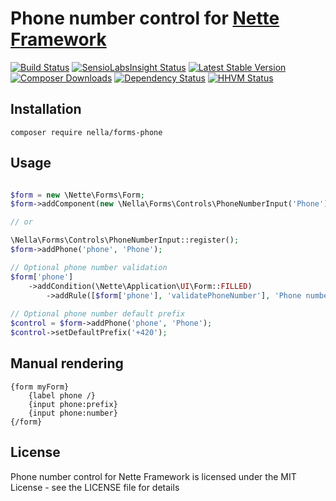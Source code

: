 Phone number control for [Nette Framework](http://nette.org)
=============================================================================================

[![Build Status](https://travis-ci.org/nella/forms-phone.svg?branch=master)](https://travis-ci.org/nella/forms-phone)
[![SensioLabsInsight Status](https://insight.sensiolabs.com/projects/87599011-10dd-427c-946a-5383f88f5d8d/mini.png)](https://insight.sensiolabs.com/projects/87599011-10dd-427c-946a-5383f88f5d8d)
[![Latest Stable Version](https://poser.pugx.org/nella/forms-phone/version.png)](https://packagist.org/packages/nella/forms-phone)
[![Composer Downloads](https://poser.pugx.org/nella/forms-phone/d/total.png)](https://packagist.org/packages/nella/forms-phone)
[![Dependency Status](https://www.versioneye.com/user/projects/5467a452f8a4ae213300026e/badge.svg?style=flat)](https://www.versioneye.com/user/projects/5467a452f8a4ae213300026e)
[![HHVM Status](http://hhvm.h4cc.de/badge/nella/forms-phone.svg)](http://hhvm.h4cc.de/package/nella/forms-phone)

Installation
------------

```
composer require nella/forms-phone
```

Usage
------

```php

$form = new \Nette\Forms\Form;
$form->addComponent(new \Nella\Forms\Controls\PhoneNumberInput('Phone'), 'phone');

// or

\Nella\Forms\Controls\PhoneNumberInput::register();
$form->addPhone('phone', 'Phone');

// Optional phone number validation
$form['phone']
	->addCondition(\Nette\Application\UI\Form::FILLED)
		->addRule([$form['phone'], 'validatePhoneNumber'], 'Phone number is invalid');
		
// Optional phone number default prefix
$control = $form->addPhone('phone', 'Phone');
$control->setDefaultPrefix('+420');
```

Manual rendering
----------------

```smarty
{form myForm}
	{label phone /}
	{input phone:prefix}
	{input phone:number}
{/form}
```

License
-------
Phone number control for Nette Framework is licensed under the MIT License - see the LICENSE file for details
